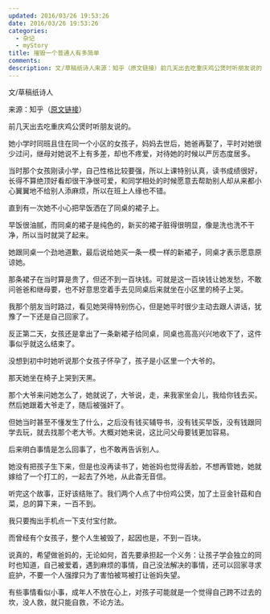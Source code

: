 ```yaml
---
updated: 2016/03/26 19:53:26
date: 2016/03/26 19:53:26
categories: 
  - 杂记
  - myStory
title: 摧毁一个普通人有多简单
comments: 
description: 文/草稿纸诗人来源：知乎（原文链接）前几天出去吃重庆鸡公煲时听朋友说的。她小学时同班且住在同一个小区的女孩子，妈妈去世后，她爸再娶了，平时对她很少过问，继母对她说不上有多差，却也不疼爱，对待她的时候以严厉态度居多。当时那个女孩刚读小学，自己性格比较要强，所以上课特别认真，读书成绩很好，长得不算绝顶好看却很干净很可爱，和同学相处的时候愿意去帮助别人却从来都小心翼翼地不给别人添麻烦，所以在班上人缘也不错。
---
```

文/草稿纸诗人

来源：知乎（[原文链接](https://www.zhihu.com/question/50869363/answer/272638976)）

前几天出去吃重庆鸡公煲时听朋友说的。

她小学时同班且住在同一个小区的女孩子，妈妈去世后，她爸再娶了，平时对她很少过问，继母对她说不上有多差，却也不疼爱，对待她的时候以严厉态度居多。

当时那个女孩刚读小学，自己性格比较要强，所以上课特别认真，读书成绩很好，长得不算绝顶好看却很干净很可爱，和同学相处的时候愿意去帮助别人却从来都小心翼翼地不给别人添麻烦，所以在班上人缘也不错。

直到有一次她不小心把早饭洒在了同桌的裙子上。

早饭很油腻，而同桌的裙子是纯色的，新买的裙子脏得很明显，像是洗也洗不干净，所以当时就哭了起来。

她跟同桌一个劲地道歉，最后说给她买一条一模一样的新裙子，同桌才表示愿意原谅她。

那条裙子在当时算是贵了，但还不到一百块钱。可就是这一百块钱让她发愁，不敢问爸爸和继母要，也不好意思空着手去见同桌后来就坐在小区里的椅子上哭。

我那个朋友当时路过，看见她哭得特别伤心，但是她平时很少主动去跟人讲话，犹豫了一下还是自己回家了。

反正第二天，女孩还是拿出了一条新裙子给同桌，同桌也高高兴兴地收下了，这件事似乎就这么结束了。

没想到初中时她听说那个女孩子怀孕了，孩子是小区里一个大爷的。

那天她坐在椅子上哭到天黑。

那个大爷来问她怎么了，她就说了，大爷说，走，来我家坐会儿，我给你钱去买。然后她跟着大爷走了，随后被强奸了。

但她当时甚至不懂发生了什么，之后没有钱买辅导书，没有钱买早饭，没有钱跟同学去玩，就去找那个老大爷。大概对她来说，这比问父母要钱更加容易。

后来明白事情是怎么回事了，也不敢再告诉别人。

她没有把孩子生下来，但是也没再读书了，她爸妈也觉得丢脸，不想再管她，她就嫁给了一个打工的，一起去了外地，从此杳无音信。

听完这个故事，正好该结账了。我们两个人点了中份鸡公煲，加了土豆金针菇和白菜，总的算下来，一百不到。

我只要掏出手机点一下支付宝付款。

而曾经有个女孩子，整个人生被毁了，起因也是，不到一百块。

说真的，希望做爸妈的，无论如何，首先要承担起一个义务：让孩子学会独立的同时也知道，自己被爱着，遇到麻烦的事情，自己没法解决的事情，还可以回家寻求庇护，不要一个人强撑只为了害怕被骂被打让爸妈失望。

有些事情看似小事，成年人不放在心上，对孩子可能就是一个觉得自己跨不过去的坎，没人救，就只能自救，不论方法。